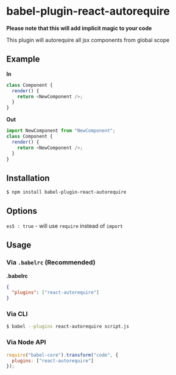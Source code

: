 # babel-plugin-react-autorequire

**Please note that this will add implicit magic to your code**

This plugin will autorequire all jsx components from global scope 

## Example

**In**

```js
class Component {
  render() {
    return <NewComponent />;
  }
}
```

**Out**

```js
import NewComponent from "NewComponent";
class Component {
  render() {
    return <NewComponent />;
  }
}
```

## Installation

```sh
$ npm install babel-plugin-react-autorequire
```
## Options
`es5 : true` - will use `require` instead of `import`
## Usage

### Via `.babelrc` (Recommended)

**.babelrc**

```json
{
  "plugins": ["react-autorequire"]
}
```

### Via CLI

```sh
$ babel --plugins react-autorequire script.js
```

### Via Node API

```javascript
require("babel-core").transform("code", {
  plugins: ["react-autorequire"]
});
```
